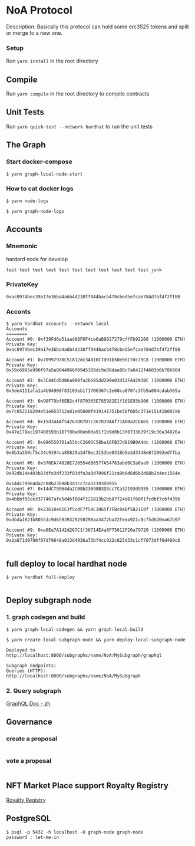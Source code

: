# NoA Protocol

Description: 
   Basically this protocol can hold some erc3525 tokens and split or merge to a new one.


### Setup

Run  `yarn install` in the root directory

## Compile

Run  `yarn compile` in the root directory to compile contracts

## Unit Tests

Run `yarn quick-test --network hardhat` to run the unit tests


## The Graph

### Start docker-compose

```
$ yarn graph-local-node-start
```

### How to cat docker logs
```
$ yarn node-logs  

$ yarn graph-node-logs

```

## Accounts

### Mnemonic
hardard node for develop
```
test test test test test test test test test test test junk
```

### PrivateKey
```
0xac0974bec39a17e36ba4a6b4d238ff944bacb478cbed5efcae784d7bf4f2ff80
```

### Acconts
```
$ yarn hardhat accounts --network local 
Accounts
========
Account #0: 0xf39Fd6e51aad88F6F4ce6aB8827279cffFb92266 (1000000 ETH)
Private Key: 0xac0974bec39a17e36ba4a6b4d238ff944bacb478cbed5efcae784d7bf4f2ff80

Account #1: 0x70997970C51812dc3A010C7d01b50e0d17dc79C8 (1000000 ETH)
Private Key: 0x59c6995e998f97a5a0044966f0945389dc9e86dae88c7a8412f4603b6b78690d

Account #2: 0x3C44CdDdB6a900fa2b585dd299e03d12FA4293BC (1000000 ETH)
Private Key: 0x5de4111afa1a4b94908f83103eb1f1706367c2e68ca870fc3fb9a804cdab365a

Account #3: 0x90F79bf6EB2c4f870365E785982E1f101E93b906 (1000000 ETH)
Private Key: 0x7c852118294e51e653712a81e05800f419141751be58f605c371e15141b007a6

Account #4: 0x15d34AAf54267DB7D7c367839AAf71A00a2C6A65 (1000000 ETH)
Private Key: 0x47e179ec197488593b187f80a00eb0da91f1b9d0b13f8733639f19c30a34926a

Account #5: 0x9965507D1a55bcC2695C58ba16FB37d819B0A4dc (1000000 ETH)
Private Key:  0x8b3a350cf5c34c9194ca85829a2df0ec3153be0318b5e2d3348e872092edffba

Account #6: 0x976EA74026E726554dB657fA54763abd0C3a0aa9 (1000000 ETH)
Private Key: 0x92db14e403b83dfe3df233f83dfa3a0d7096f21ca9b0d6d6b8d88b2b4ec1564e

0x14dc79964da2c08b23698b3d3cc7ca32193d9955
Account #7: 0x14dC79964da2C08b23698B3D3cc7Ca32193d9955 (1000000 ETH)
Private Key: 0x4bbbf85ce3377467afe5d46f804f221813b2bb87f24d81f60f1fcdbf7cbf4356

Account #8: 0x23618e81E3f5cdF7f54C3d65f7FBc0aBf5B21E8f (1000000 ETH)
Private Key: 0xdbda1821b80551c9d65939329250298aa3472ba22feea921c0cf5d620ea67b97

Account #9: 0xa0Ee7A142d267C1f36714E4a8F75612F20a79720 (1000000 ETH)
Private Key: 0x2a871d0798f97d79848a013d4936a73bf4cc922c825d33c1cf7073dff6d409c6


```

## full deploy to local hardhat node
```
$ yarn hardhat full-deploy
  	
```

## Deploy subgraph node
### 1. graph codegen and build
```
$ yarn graph-local-codegen && yarn graph-local-build

$ yarn create-local-subgraph-node && yarn deploy-local-subgraph-node

Deployed to http://localhost:8000/subgraphs/name/NoA/MySubgraph/graphql

Subgraph endpoints:
Queries (HTTP):     http://localhost:8000/subgraphs/name/NoA/MySubgraph
```

### 2. Query subgraph

[GraphQL Doc - zh](docs/zh/main.schema.graphql.md)

## Governance

### create a proposal
```

```

### vote a proposal
```

```

## NFT Market Place support Royalty Registry

[Royalty Registry](https://royaltyregistry.xyz/)



## PostgreSQL
```
$ psql -p 5432 -h localhost -U graph-node graph-node
password : let-me-in
```